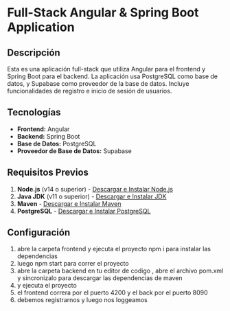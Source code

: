 # Full-Stack Angular & Spring Boot Application

## Descripción

Esta es una aplicación full-stack que utiliza Angular para el frontend y Spring Boot para el backend. La aplicación usa PostgreSQL como base de datos, y Supabase como proveedor de la base de datos. Incluye funcionalidades de registro e inicio de sesión de usuarios.

## Tecnologías

- **Frontend:** Angular
- **Backend:** Spring Boot
- **Base de Datos:** PostgreSQL
- **Proveedor de Base de Datos:** Supabase

## Requisitos Previos

1. **Node.js** (v14 o superior) - [Descargar e Instalar Node.js](https://nodejs.org/)
2. **Java JDK** (v11 o superior) - [Descargar e Instalar JDK](https://www.oracle.com/java/technologies/javase-jdk11-downloads.html)
3. **Maven** - [Descargar e Instalar Maven](https://maven.apache.org/download.cgi)
4. **PostgreSQL** - [Descargar e Instalar PostgreSQL](https://www.postgresql.org/download/)

## Configuración
1. abre la carpeta frontend y ejecuta el proyecto npm i para instalar las dependencias
2. luego npm start para correr el proyecto
3. abre la carpeta backend en tu editor de codigo , abre el archivo pom.xml y sincronizalo para descargar las dependencias de maven
4. y ejecuta el proyecto
5. el frontend correra por el puerto 4200 y el back por el puerto 8090
6. debemos registrarnos y luego nos loggeamos 
